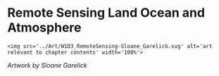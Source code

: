 # Remote Sensing Land Ocean and Atmosphere

 ````{div} full-width 
 <img src='../Art/W1D3_RemoteSensing-Sloane_Garelick.svg' alt='art relevant to chapter contents' width='100%'> 
```` 

*Artwork by Sloane Garelick*